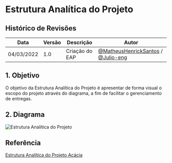 # Estrutura Analítica do Projeto
## Histórico de Revisões
Data | Versão | Descrição | Autor
---|---|---|---
04/03/2022 | 1.0 | Criação do EAP | [@MatheusHenrickSantos](https://github.com/MatheusHenrickSantos) / [@Julio-eng](https://github.com/Julio-eng)

## 1. Objetivo
O objetivo da Estrutura Analítica do Projeto é apresentar de forma visual o escopo do projeto através do diagrama, a fim de facilitar o gerenciamento de entregas.

## 2. Diagrama
![Estrutura Analítica do Projeto](https://user-images.githubusercontent.com/79066829/156818327-4627eb46-70a1-42f3-9212-d229bf34aabf.jpeg)

## Referência
[Estrutura Analítica do Projeto Acácia](https://fga-eps-mds.github.io/2019.2-Acacia/#/project_charter?id=_2-descri%c3%a7%c3%a3o-do-projeto)
